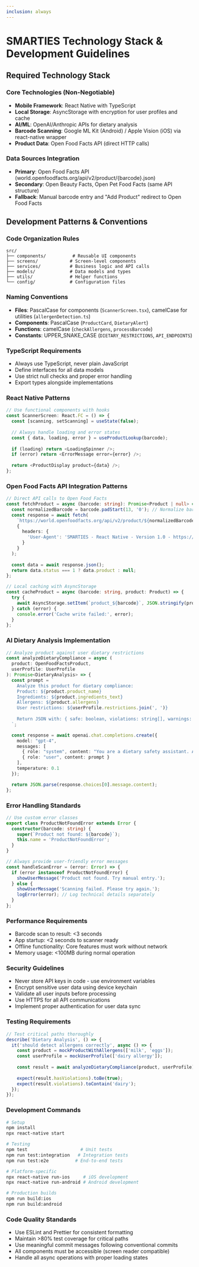 ```yaml
---
inclusion: always
---
```


# SMARTIES Technology Stack & Development Guidelines

## Required Technology Stack

### Core Technologies (Non-Negotiable)
- **Mobile Framework**: React Native with TypeScript
- **Local Storage**: AsyncStorage with encryption for user profiles and cache
- **AI/ML**: OpenAI/Anthropic APIs for dietary analysis
- **Barcode Scanning**: Google ML Kit (Android) / Apple Vision (iOS) via react-native wrapper
- **Product Data**: Open Food Facts API (direct HTTP calls)

### Data Sources Integration
- **Primary**: Open Food Facts API (world.openfoodfacts.org/api/v2/product/{barcode}.json)
- **Secondary**: Open Beauty Facts, Open Pet Food Facts (same API structure)
- **Fallback**: Manual barcode entry and "Add Product" redirect to Open Food Facts

## Development Patterns & Conventions

### Code Organization Rules
```
src/
├── components/          # Reusable UI components
├── screens/            # Screen-level components
├── services/           # Business logic and API calls
├── models/             # Data models and types
├── utils/              # Helper functions
└── config/             # Configuration files
```

### Naming Conventions
- **Files**: PascalCase for components (`ScannerScreen.tsx`), camelCase for utilities (`allergenDetection.ts`)
- **Components**: PascalCase (`ProductCard`, `DietaryAlert`)
- **Functions**: camelCase (`checkAllergens`, `processBarcode`)
- **Constants**: UPPER_SNAKE_CASE (`DIETARY_RESTRICTIONS`, `API_ENDPOINTS`)

### TypeScript Requirements
- Always use TypeScript, never plain JavaScript
- Define interfaces for all data models
- Use strict null checks and proper error handling
- Export types alongside implementations

### React Native Patterns
```typescript
// Use functional components with hooks
const ScannerScreen: React.FC = () => {
  const [scanning, setScanning] = useState(false);
  
  // Always handle loading and error states
  const { data, loading, error } = useProductLookup(barcode);
  
  if (loading) return <LoadingSpinner />;
  if (error) return <ErrorMessage error={error} />;
  
  return <ProductDisplay product={data} />;
};
```

### Open Food Facts API Integration Patterns
```typescript
// Direct API calls to Open Food Facts
const fetchProduct = async (barcode: string): Promise<Product | null> => {
  const normalizedBarcode = barcode.padStart(13, '0'); // Normalize barcode
  const response = await fetch(
    `https://world.openfoodfacts.org/api/v2/product/${normalizedBarcode}.json`,
    {
      headers: {
        'User-Agent': 'SMARTIES - React Native - Version 1.0 - https://smarties.app - scan'
      }
    }
  );
  
  const data = await response.json();
  return data.status === 1 ? data.product : null;
};

// Local caching with AsyncStorage
const cacheProduct = async (barcode: string, product: Product) => {
  try {
    await AsyncStorage.setItem(`product_${barcode}`, JSON.stringify(product));
  } catch (error) {
    console.error('Cache write failed:', error);
  }
};
```

### AI Dietary Analysis Implementation
```typescript
// Analyze product against user dietary restrictions
const analyzeDietaryCompliance = async (
  product: OpenFoodFactsProduct, 
  userProfile: UserProfile
): Promise<DietaryAnalysis> => {
  const prompt = `
    Analyze this product for dietary compliance:
    Product: ${product.product_name}
    Ingredients: ${product.ingredients_text}
    Allergens: ${product.allergens}
    User restrictions: ${userProfile.restrictions.join(', ')}
    
    Return JSON with: { safe: boolean, violations: string[], warnings: string[] }
  `;

  const response = await openai.chat.completions.create({
    model: "gpt-4",
    messages: [
      { role: "system", content: "You are a dietary safety assistant. Always err on the side of caution." },
      { role: "user", content: prompt }
    ],
    temperature: 0.1
  });

  return JSON.parse(response.choices[0].message.content);
};
```

### Error Handling Standards
```typescript
// Use custom error classes
export class ProductNotFoundError extends Error {
  constructor(barcode: string) {
    super(`Product not found: ${barcode}`);
    this.name = 'ProductNotFoundError';
  }
}

// Always provide user-friendly error messages
const handleScanError = (error: Error) => {
  if (error instanceof ProductNotFoundError) {
    showUserMessage('Product not found. Try manual entry.');
  } else {
    showUserMessage('Scanning failed. Please try again.');
    logError(error); // Log technical details separately
  }
};
```

### Performance Requirements
- Barcode scan to result: <3 seconds
- App startup: <2 seconds to scanner ready
- Offline functionality: Core features must work without network
- Memory usage: <100MB during normal operation

### Security Guidelines
- Never store API keys in code - use environment variables
- Encrypt sensitive user data using device keychain
- Validate all user inputs before processing
- Use HTTPS for all API communications
- Implement proper authentication for user data sync

### Testing Requirements
```typescript
// Test critical paths thoroughly
describe('Dietary Analysis', () => {
  it('should detect allergens correctly', async () => {
    const product = mockProductWithAllergens(['milk', 'eggs']);
    const userProfile = mockUserProfile(['dairy allergy']);
    
    const result = await analyzeDietaryCompliance(product, userProfile);
    
    expect(result.hasViolations).toBe(true);
    expect(result.violations).toContain('dairy');
  });
});
```

### Development Commands
```bash
# Setup
npm install
npx react-native start

# Testing
npm test                    # Unit tests
npm run test:integration   # Integration tests
npm run test:e2e          # End-to-end tests

# Platform-specific
npx react-native run-ios     # iOS development
npx react-native run-android # Android development

# Production builds
npm run build:ios
npm run build:android
```

### Code Quality Standards
- Use ESLint and Prettier for consistent formatting
- Maintain >80% test coverage for critical paths
- Use meaningful commit messages following conventional commits
- All components must be accessible (screen reader compatible)
- Handle all async operations with proper loading states